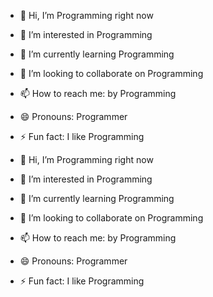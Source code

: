 - 👋 Hi, I’m Programming right now
- 👀 I’m interested in Programming
- 🌱 I’m currently learning Programming
- 💞️ I’m looking to collaborate on Programming
- 📫 How to reach me: by Programming
- 😄 Pronouns: Programmer
- ⚡ Fun fact: I like Programming

- 👋 Hi, I’m Programming right now
- 👀 I’m interested in Programming
- 🌱 I’m currently learning Programming
- 💞️ I’m looking to collaborate on Programming
- 📫 How to reach me: by Programming
- 😄 Pronouns: Programmer
- ⚡ Fun fact: I like Programming

